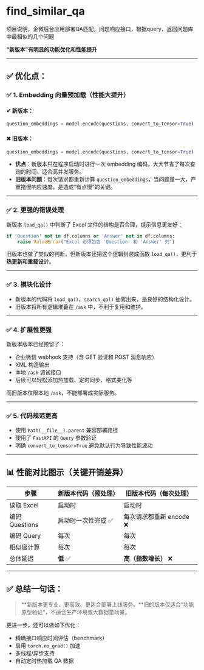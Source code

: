 
# find_similar_qa

项目说明，企微后台应用部署QA匹配，问题响应接口，根据query，返回问题库中最相似的几个问题

**“新版本”**有明显的**功能优化和性能提升**

---

## ✅ 优化点：

### ✅ 1. **Embedding 向量预加载（性能大提升）**

#### ✔ 新版本：

```python
question_embeddings = model.encode(questions, convert_to_tensor=True)  # 在加载时就完成
```

#### ✖ 旧版本：

```python
question_embeddings = model.encode(questions, convert_to_tensor=True)  # 每次调用 /ask 都重新 encode
```

* **优点**：新版本只在程序启动时进行一次 embedding 编码，大大节省了每次查询的时间，适合高并发服务。
* **旧版本问题**：每次请求都重新计算 `question_embeddings`，当问题量一大，严重拖慢响应速度，是造成“有点慢”的关键。

---

### ✅ 2. **更强的错误处理**

新版本 `load_qa()` 中判断了 Excel 文件的结构是否合理，提示信息更友好：

```python
if 'Question' not in df.columns or 'Answer' not in df.columns:
    raise ValueError("Excel 必须包含 'Question' 和 'Answer' 列")
```

旧版本也做了类似的判断，但新版本还把这个逻辑封装成函数 `load_qa()`，更利于 **热更新和重载设计**。

---

### ✅ 3. **模块化设计**

* 新版本的代码将 `load_qa()`、`search_qa()` 抽离出来，是良好的结构化设计。
* 旧版本将所有逻辑堆叠在 `/ask` 中，不利于复用和维护。

---

### ✅ 4. **扩展性更强**

新版本版本已经预留了：

* 企业微信 webhook 支持（含 GET 验证和 POST 消息响应）
* XML 构造输出
* 本地 `/ask` 调试接口
* 后续可以轻松添加热加载、定时同步、格式美化等

而旧版本仅限本地 `/ask`，不能部署成实际服务。

---

### ✅ 5. **代码规范更高**

* 使用 `Path(__file__).parent` 兼容部署路径
* 使用了 `FastAPI` 的 `Query` 参数验证
* 明确 `convert_to_tensor=True` 避免默认行为导致性能波动

---

## 📊 性能对比图示（关键开销差异）

| 步骤           | 新版本代码（预处理）  | 旧版本代码（每次处理）       |
| ------------ | ---------- | ---------------- |
| 读取 Excel     | 启动时        | 启动时              |
| 编码 Questions | 启动时一次性完成 ✅ | 每次请求都重新 encode ❌ |
| 编码 Query     | 每次         | 每次               |
| 相似度计算        | 每次         | 每次               |
| 总体延迟         | **低** ✅    | **高（指数增长）** ❌    |

---

## ✅ 总结一句话：

> \*\*新版本更专业、更高效、更适合部署上线服务。\*\*旧的版本仅适合“功能原型验证”，不适合生产环境或大数据量场景。

更进一步，还可以做如下优化：

* 精确接口响应时间评估（benchmark）
* 启用 `torch.no_grad()` 加速
* 多线程/异步支持
* 自动定时热加载 QA 数据

